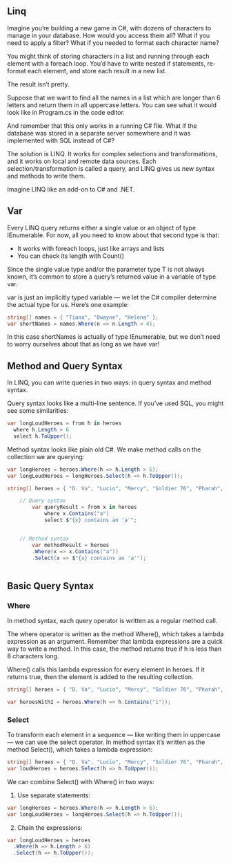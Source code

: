 ## Linq
Imagine you’re building a new game in C#, with dozens of characters to manage in your database. How would you access them all? What if you need to apply a filter? What if you needed to format each character name?

You might think of storing characters in a list and running through each element with a foreach loop. You’d have to write nested if statements, re-format each element, and store each result in a new list.

The result isn’t pretty.

Suppose that we want to find all the names in a list which are longer than 6 letters and return them in all uppercase letters. You can see what it would look like in Program.cs in the code editor.

And remember that this only works in a running C# file. What if the database was stored in a separate server somewhere and it was implemented with SQL instead of C#?

The solution is LINQ. It works for complex selections and transformations, and it works on local and remote data sources. Each selection/transformation is called a query, and LINQ gives us new syntax and methods to write them.

Imagine LINQ like an add-on to C# and .NET.

## Var
Every LINQ query returns either a single value or an object of type IEnumerable<T>. For now, all you need to know about that second type is that:
+ It works with foreach loops, just like arrays and lists
+ You can check its length with Count()

Since the single value type and/or the parameter type T is not always known, it’s common to store a query’s returned value in a variable of type var.

var is just an implicitly typed variable — we let the C# compiler determine the actual type for us. Here’s one example:
```c#
string[] names = { "Tiana", "Dwayne", "Helena" };
var shortNames = names.Where(n => n.Length < 4);
```

In this case shortNames is actually of type IEnumerable<string>, but we don’t need to worry ourselves about that as long as we have var!

## Method and Query Syntax
In LINQ, you can write queries in two ways: in query syntax and method syntax.

Query syntax looks like a multi-line sentence. If you’ve used SQL, you might see some similarities:
```c#
var longLoudHeroes = from h in heroes
  where h.Length > 6
  select h.ToUpper();
```
Method syntax looks like plain old C#. We make method calls on the collection we are querying:
```c#
var longHeroes = heroes.Where(h => h.Length > 6);
var longLoudHeroes = longHeroes.Select(h => h.ToUpper());

string[] heroes = { "D. Va", "Lucio", "Mercy", "Soldier 76", "Pharah", "Reinhardt" };

    // Query syntax
        var queryResult = from x in heroes
            where x.Contains("a")
            select $"{x} contains an 'a'";


    // Method syntax
        var methodResult = heroes
        .Where(x => x.Contains("a"))
        .Select(x => $"{x} contains an 'a'");
     

```

## Basic Query Syntax

### Where

In method syntax, each query operator is written as a regular method call.

The where operator is written as the method Where(), which takes a lambda expression as an argument. Remember that lambda expressions are a quick way to write a method. In this case, the method returns true if h is less than 8 characters long.

Where() calls this lambda expression for every element in heroes. If it returns true, then the element is added to the resulting collection.

```c#
string[] heroes = { "D. Va", "Lucio", "Mercy", "Soldier 76", "Pharah", "Reinhardt" };

var heroesWithI = heroes.Where(h => h.Contains("i"));
```
### Select
To transform each element in a sequence — like writing them in uppercase — we can use the select operator. In method syntax it’s written as the method Select(), which takes a lambda expression:
```c#
string[] heroes = { "D. Va", "Lucio", "Mercy", "Soldier 76", "Pharah", "Reinhardt" };
var loudHeroes = heroes.Select(h => h.ToUpper());
```
We can combine Select() with Where() in two ways:

1. Use separate statements:
```c#
var longHeroes = heroes.Where(h => h.Length > 6);
var longLoudHeroes = longHeroes.Select(h => h.ToUpper());
```
2. Chain the expressions:
```c#
var longLoudHeroes = heroes
  .Where(h => h.Length > 6)
  .Select(h => h.ToUpper());
```
